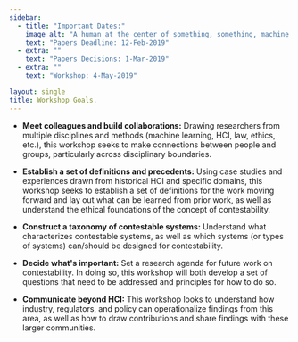 ```yaml
---
sidebar:
  - title: "Important Dates:"
    image_alt: "A human at the center of something, something, machine learning."
    text: "Papers Deadline: 12-Feb-2019"
  - extra: ""
    text: "Papers Decisions: 1-Mar-2019"
  - extra: ""
    text: "Workshop: 4-May-2019"

layout: single
title: Workshop Goals.
---
```


- **Meet colleagues and build collaborations:** Drawing researchers from multiple disciplines and methods (machine learning, HCI, law, ethics, etc.), this workshop seeks to make connections between people and groups, particularly across disciplinary boundaries.

- **Establish a set of definitions and precedents:** Using case studies and experiences drawn from historical HCI and specific domains, this workshop seeks to establish a set of definitions for the work moving forward and lay out what can be learned from prior work, as well as understand the ethical foundations of the concept of contestability. 

- **Construct a taxonomy of contestable systems:** Understand what characterizes contestable systems, as well as which systems (or types of systems) can/should be designed for contestability. 

- **Decide what's important:** Set a research agenda for future work on contestability. In doing so, this workshop will both develop a set of questions that need to be addressed and principles for how to do so.

- **Communicate beyond HCI:** This workshop looks to understand how industry, regulators, and policy can operationalize findings from this area, as well as how to draw contributions and share findings with these larger communities. 
